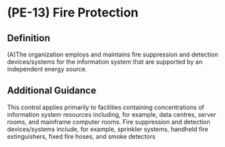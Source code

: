 
# (PE-13) Fire Protection

## Definition

(A)The organization employs and maintains fire suppression and detection devices/systems for the information system that are supported by an independent energy source.

## Additional Guidance

This control applies primarily to facilities containing concentrations of information system resources including, for example, data centres, server rooms, and mainframe computer rooms. Fire suppression and detection devices/systems include, for example, sprinkler systems, handheld fire extinguishers, fixed fire hoses, and smoke detectors
